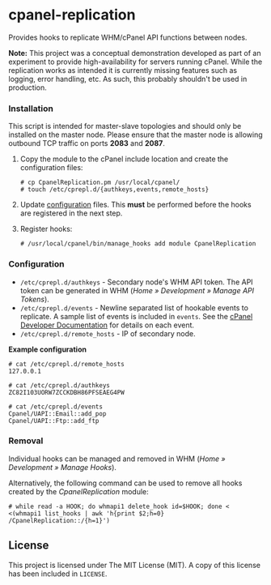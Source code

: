 cpanel-replication
====
Provides hooks to replicate WHM/cPanel API functions between nodes.

**Note:** This project was a conceptual demonstration developed as part of an experiment to provide high-availability for servers running cPanel. While the replication works as intended it is currently missing features such as logging, error handling, etc. As such, this probably shouldn't be used in production.

### Installation
This script is intended for master-slave topologies and should only be installed on the master node. Please ensure that the master node is allowing outbound TCP traffic on ports **2083** and **2087**.

1. Copy the module to the cPanel include location and create the configuration files:
    ```
    # cp CpanelReplication.pm /usr/local/cpanel/
    # touch /etc/cprepl.d/{authkeys,events,remote_hosts}
    ```

2. Update [configuration](#Configuration) files. This **must** be performed before the hooks are registered in the next step.

3. Register hooks:
    ```
    # /usr/local/cpanel/bin/manage_hooks add module CpanelReplication
    ```

### Configuration
- `/etc/cprepl.d/authkeys` - Secondary node's WHM API token. The API token can be generated in WHM (_Home » Development » Manage API Tokens_).
- `/etc/cprepl.d/events` - Newline separated list of hookable events to replicate. A sample list of events is included in `events`. See the [cPanel Developer Documentation](https://documentation.cpanel.net/display/DD/Developer+Documentation+Home) for details on each event.
- `/etc/cprepl.d/remote_hosts` - IP of secondary node.

**Example configuration**
```
# cat /etc/cprepl.d/remote_hosts
127.0.0.1

# cat /etc/cprepl.d/authkeys
ZC82I103UORW7ZCCKDBH86PFSEAEG4PW

# cat /etc/cprepl.d/events
Cpanel/UAPI::Email::add_pop
Cpanel/UAPI::Ftp::add_ftp
```

### Removal
Individual hooks can be managed and removed in WHM (_Home » Development » Manage Hooks_).

Alternatively, the following command can be used to remove all hooks created by the _CpanelReplication_ module:
```
# while read -a HOOK; do whmapi1 delete_hook id=$HOOK; done < <(whmapi1 list_hooks | awk 'h{print $2;h=0} /CpanelReplication::/{h=1}')
```

License
-------
This project is licensed under The MIT License (MIT). A copy of this license has been included in `LICENSE`.